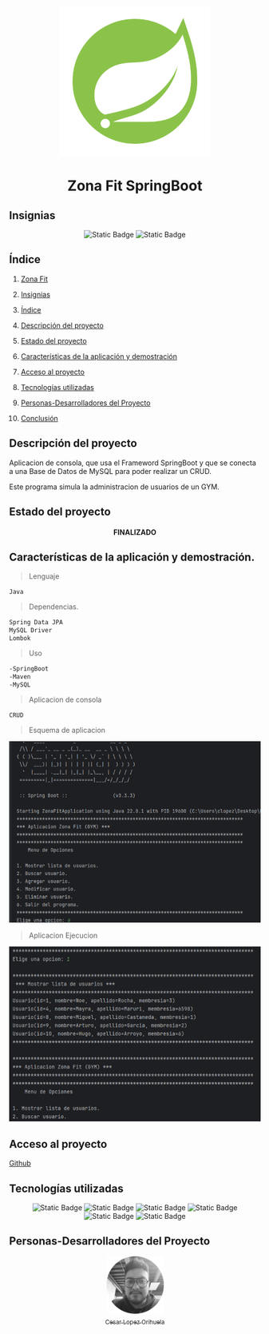 <p align="center">
<img src="./img/spring.png"
 width="300">
</p>

<h1 align="center" id="spring">Zona Fit SpringBoot</h1>

## Insignias

<section align="center">

![Static Badge](https://img.shields.io/badge/CURSO-PRACTICA-green)
![Static Badge](https://img.shields.io/badge/PROYECTO-Udemy-purple)

</section>

## Índice

1. [Zona Fit](#spring)

2. [Insignias](#insignias)

3. [Índice](#índice)

4. [Descripción del proyecto](#descripción-del-proyecto)

5. [Estado del proyecto](#Estado-del-proyecto)

6. [Características de la aplicación y demostración](#Características-de-la-aplicación-y-demostración)

7. [Acceso al proyecto](#acceso-proyecto)

8. [Tecnologías utilizadas](#tecnologías-utilizadas)

9. [Personas-Desarrolladores del Proyecto](#personas-desarrolladores)

10. [Conclusión](#conclusión)

## Descripción del proyecto

Aplicacion de consola, que usa el Frameword SpringBoot y que se conecta a una Base de Datos de MySQL para poder realizar un CRUD.

Este programa simula la administracion de usuarios de un GYM.

## Estado del proyecto

<h4 align="center">
FINALIZADO
</h4>

## Características de la aplicación y demostración.

> Lenguaje

    Java

> Dependencias.

    Spring Data JPA   
    MySQL Driver       
    Lombok


> Uso

    -SpringBoot
    -Maven
    -MySQL

> Aplicacion de consola

    CRUD

> Esquema de aplicacion

![alt text](img/image.png)

> Aplicacion Ejecucion

![alt text](img/image1.png)

## Acceso al proyecto

[Github](https://github.com/Chinicuil87/programacionJava/tree/main/ZonaFit)

## Tecnologías utilizadas

<section align="center">

![Static Badge](https://img.shields.io/badge/IDE-IntelliJ-purple)
![Static Badge](https://img.shields.io/badge/Spring-3.3.3-green)
![Static Badge](https://img.shields.io/badge/LENGUAJE-JAVA-orange)
![Static Badge](https://img.shields.io/badge/JAVA-Maven-blue)
![Static Badge](https://img.shields.io/badge/JDK-22-red)
![Static Badge](https://img.shields.io/badge/DB-MySQL-white)

</section>

## Personas-Desarrolladores del Proyecto

<section align="center">

[<img src="./img/chinicuil.png" width=115><br><sub>Cesar Lopez Orihuela</sub>](https://github.com/Chinicuil87)

</section>
